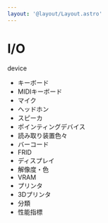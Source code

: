 ```yaml
---
layout: '@layout/Layout.astro'
---
```

    
# I/O
device
* キーボード
* MIDIキーボード
* マイク
* ヘッドホン
* スピーカ
* ポインティングデバイス
* 読み取り装置色々
* バーコード
* FRID
* ディスプレイ
* 解像度・色
* VRAM
* プリンタ
* 3Dプリンタ
* 分類
* 性能指標